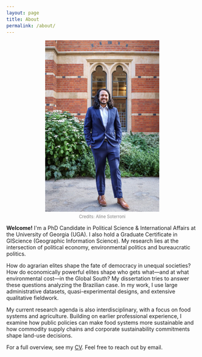 ```yaml
---
layout: page
title: About
permalink: /about/
---
```



<p align="center">
  <img src="/assets/img/portrait.jpeg" alt="Portrait of Gabriel Soyer" width="300"/><br>
  <span style="font-size:0.8em; color:gray;">Credits: Aline Soterroni</span>
</p>

**Welcome!**
I'm a PhD Candidate in Political Science & International Affairs at the University of Georgia (UGA). I also hold a Graduate Certificate in GIScience (Geographic Information Science).
My research lies at the intersection of political economy, environmental politics and bureaucratic politics.


How do agrarian elites shape the fate of democracy in unequal societies? How do economically powerful elites shape who gets what—and at what environmental cost—in the Global South? My dissertation tries to answer these questions analyzing the Brazilian case. In my work, I use large administrative datasets, quasi-experimental designs, and extensive qualitative fieldwork.

My current research agenda is also interdisciplinary, with a focus on food systems and agriculture. Building on earlier professional experience, I examine how public policies can make food systems more sustainable and how commodity supply chains and corporate sustainability commitments shape land-use decisions.


For a full overview, see my [CV](/assets/cv/cv.pdf). Feel free to reach out by email.
